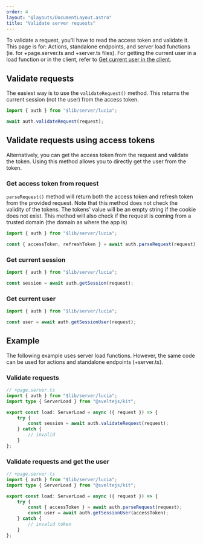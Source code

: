 ```yaml
---
order: 4
layout: "@layouts/DocumentLayout.astro"
title: "Validate server requests"
---
```


To validate a request, you'll have to read the access token and validate it. This page is for: Actions, standalone endpoints, and server load functions (ie. for +page.server.ts and +server.ts files). For getting the current user in a load function or in the client, refer to [Get current user in the client](/learn/basics/get-current-user-in-the-client).

## Validate requests

The easiest way is to use the `validateRequest()` method. This returns the current session (not the user) from the access token.

```ts
import { auth } from "$lib/server/lucia";

await auth.validateRequest(request);
```

## Validate requests using access tokens

Alternatively, you can get the access token from the request and validate the token. Using this method allows you to directly get the user from the token.

### Get access token from request

`parseRequest()` method will return both the access token and refresh token from the provided request. Note that this method does not check the validity of the tokens. The tokens' value will be an empty string if the cookie does not exist. This method will also check if the request is coming from a trusted domain (the domain as where the app is)

```ts
import { auth } from "$lib/server/lucia";

const { accessToken, refreshToken } = await auth.parseRequest(request);
```

### Get current session

```ts
import { auth } from "$lib/server/lucia";

const session = await auth.getSession(request);
```

### Get current user

```ts
import { auth } from "$lib/server/lucia";

const user = await auth.getSessionUser(request);
```

## Example

The following example uses server load functions. However, the same code can be used for actions and standalone endpoints (+server.ts).

### Validate requests

```ts
// +page.server.ts
import { auth } from "$lib/server/lucia";
import type { ServerLoad } from "@sveltejs/kit";

export const load: ServerLoad = async ({ request }) => {
    try {
        const session = await auth.validateRequest(request);
    } catch {
        // invalid
    }
};
```

### Validate requests and get the user

```ts
// +page.server.ts
import { auth } from "$lib/server/lucia";
import type { ServerLoad } from "@sveltejs/kit";

export const load: ServerLoad = async ({ request }) => {
    try {
        const { accessToken } = await auth.parseRequest(request);
        const user = await auth.getSessionUser(accessToken);
    } catch {
        // invalid token
    }
};
```
